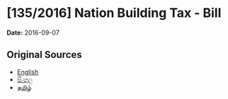 # [135/2016] Nation Building Tax - Bill

**Date:** 2016-09-07

## Original Sources

- [English](https://documents.gov.lk/view/bills/2016/9/135-2016_E.pdf)
- [සිංහල](https://documents.gov.lk/view/bills/2016/9/135-2016_S.pdf)
- [தமிழ்](https://documents.gov.lk/view/bills/2016/9/135-2016_T.pdf)
